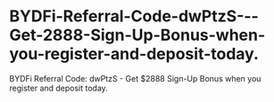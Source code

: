 # BYDFi-Referral-Code-dwPtzS---Get-2888-Sign-Up-Bonus-when-you-register-and-deposit-today.
BYDFi Referral Code: dwPtzS - Get $2888 Sign-Up Bonus when you register and deposit today.
